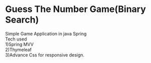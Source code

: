 # Guess The Number Game(Binary Search)<br />
Simple Game Application in java Spring <br />
Tech used<br />
1)Spring MVV <br />
2)Thymeleaf <br />
3)Advance Css for responsive design.<br />
